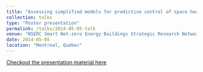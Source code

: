 ```yaml
---
title: "Assessing simplified models for predictive control of space heating"
collection: talks
type: "Poster presentation"
permalink: /talks/2014-05-05-talk
venue: "NSERC Smart Net-zero Energy Buildings Strategic Research Network 3rd meeting"
date: 2014-05-05
location: "Montreal, Quebec"
---
```

[Checkout the presentation material here](http://kuzha.github.io/files/kunzhang_talk_snebrn_2014.pdf)

